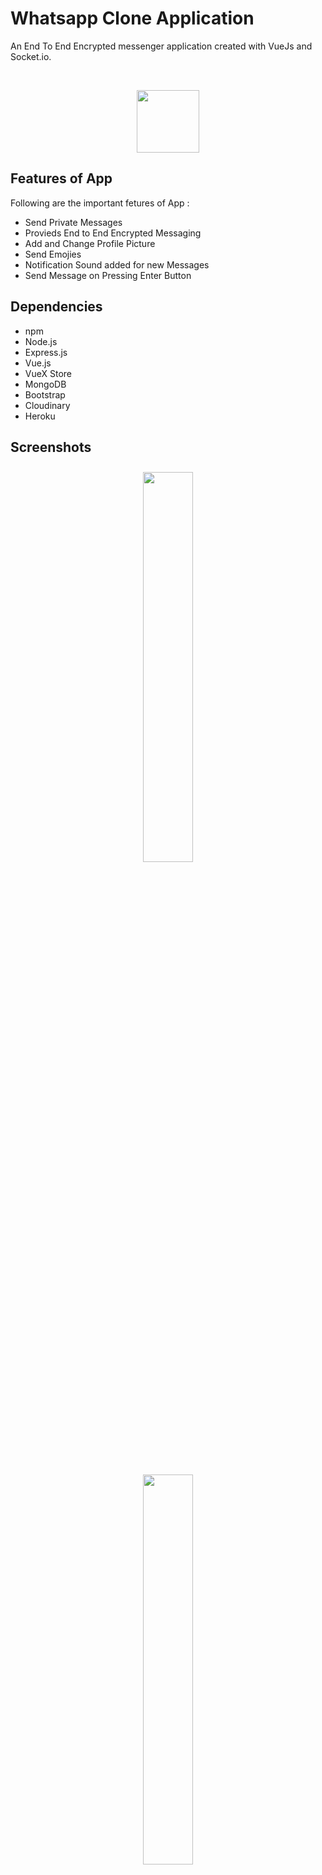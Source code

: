 
# Whatsapp Clone Application

An End To End Encrypted messenger application created with VueJs and Socket.io.

<br>
<p align="center">
<img src="https://res.cloudinary.com/darshanscloud/image/upload/v1659850270/t5tew4hlh7x7kr9iagio.jpg" height="100px" width="100px" />
<p/>



## Features of App
Following are the important fetures of App : 
<ul>
<li>Send Private Messages</li>
<li>Provieds End to End Encrypted Messaging</li>
<li>Add and Change Profile Picture</li>
<li>Send Emojies</li>
<li>Notification Sound added for new Messages</li>
<li>Send Message on Pressing Enter Button</li>
</ul>

## Dependencies
<ul>
  <li>npm</li>
  <li>Node.js</li>
  <li>Express.js</li>
  <li>Vue.js</li>
  <li>VueX Store</li>
  <li>MongoDB</li>
  <li>Bootstrap</li>
  <li>Cloudinary</li>
  <li>Heroku</li>
</ul>


## Screenshots
 <div align="center">
 <img  style="margin: 10px" width="40%" height="auto" src="https://res.cloudinary.com/darshanscloud/image/upload/v1646670380/bfn9vmntdtfie68goyhf.png" />
 </div>
 <br><br>
  <div align="center">
   <img width="40%" height="auto" src="https://res.cloudinary.com/darshanscloud/image/upload/v1659851213/gtgaqe9rgskr1z2l1yi6.png" />
    </div>
    <br><br>
    <div align="center">
     <img width="40%" height="auto" src="https://res.cloudinary.com/darshanscloud/image/upload/v1659851280/yfuhxubvn4fck3tnbjfs.png" />
      </div>
      <br><br>
      <div align="center">
    <img width="40%" height="auto" src="https://res.cloudinary.com/darshanscloud/image/upload/v1659851248/awdwl48kp59kib2gc4qu.png" />
    </div>

</p>


## Hosted Website URL 
<h3 > https://whatsapp-clone-by-darshan.herokuapp.com/</h3>


<br><br>
© 2022 Darshan Ahire
